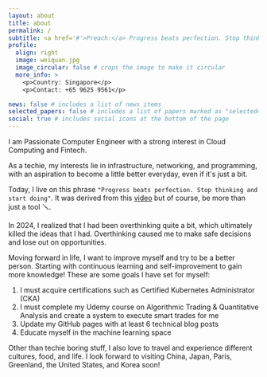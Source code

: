 ```yaml
---
layout: about
title: about
permalink: /
subtitle: <a href='#'>Preach:</a> Progress beats perfection. Stop thinking and start doing
profile:
  align: right
  image: weiquan.jpg
  image_circular: false # crops the image to make it circular
  more_info: >
    <p>Country: Singapore</p>
    <p>Contact: +65 9625 9561</p>

news: false # includes a list of news items
selected_papers: false # includes a list of papers marked as "selected={true}"
social: true # includes social icons at the bottom of the page
---
```


I am Passionate Computer Engineer with a strong interest in Cloud Computing and Fintech.

As a techie, my interests lie in infrastructure, networking, and programming, with an aspiration to become a little better everyday, even if it's just a bit.

Today, I live on this phrase `"Progress beats perfection. Stop thinking and start doing"`. It was derived from this [video](https://youtu.be/og2unLDWNHg?si=gpYeoJew04LC7y6a) but of course, be more than just a tool 🪛.

In 2024, I realized that I had been overthinking quite a bit, which ultimately killed the ideas that I had. Overthinking caused me to make safe decisions and lose out on opportunities.

Moving forward in life, I want to improve myself and try to be a better person. Starting with continuous learning and self-improvement to gain more knowledge! These are some goals I have set for myself:

1. I must acquire certifications such as Certified Kubernetes Administrator (CKA)
2. I must complete my Udemy course on Algorithmic Trading & Quantitative Analysis and create a system to execute smart trades for me
3. Update my GitHub pages with at least 6 technical blog posts
4. Educate myself in the machine learning space

Other than techie boring stuff, I also love to travel and experience different cultures, food, and life. I look forward to visiting China, Japan, Paris, Greenland, the United States, and Korea soon!
